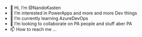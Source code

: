 - 👋 Hi, I’m @NandoKasten
- 👀 I’m interested in PowerApps and more and more Dev things
- 🌱 I’m currently learning  AzureDevOps 
- 💞️ I’m looking to collaborate on PA people and stuff aber PA
- 📫 How to reach me ...

<!---
NandoKasten/NandoKasten is a ✨ special ✨ repository because its `README.md` (this file) appears on your GitHub profile.
You can click the Preview link to take a look at your changes.
--->
